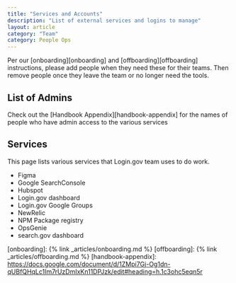 ```yaml
---
title: "Services and Accounts"
description: "List of external services and logins to manage"
layout: article
category: "Team"
category: People Ops
---
```


Per our [onboarding][onboarding] and [offboarding][offboarding] instructions, please add people when
they need these for their teams. Then remove people once they leave the team
or no longer need the tools.

## List of Admins

Check out the [Handbook Appendix][handbook-appendix] for the names of people
who have admin access to the various services

## Services

This page lists various services that Login.gov team uses to do work.

- Figma
- Google SearchConsole
- Hubspot
- Login.gov dashboard
- Login.gov Google Groups
- NewRelic
- NPM Package registry
- OpsGenie
- search.gov dashboard

[onboarding]: {% link _articles/onboarding.md %}
[offboarding]: {% link _articles/offboarding.md %}
[handbook-appendix]: https://docs.google.com/document/d/1ZMpi7Gj-Og1dn-qUBfQHqLc1Im7rUzDmIxKn11DPJzk/edit#heading=h.1c3ohc5eqn5r
